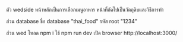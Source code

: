 ตัว wedside
หน้าหลักเป็นการเลือกเมนูอาหาร
หน้าที่ถัดไปเป็นวัตถุดิบและวิธีการทำ

ส่วน database
ชื่อ database "thai_food"
รหัส root "1234"


ส่วน wed
โหลด npm i
ใช้ npm run dev
เปิด browser http://localhost:3000/
